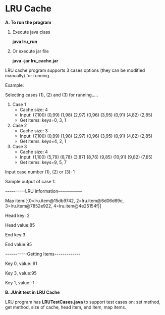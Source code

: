 # LRU Cache

**A. To run the program**

1. Execute java class
   
   **java lru_run**
2. Or execute jar file
   
   **java -jar lru_cache.jar**

LRU cache program supports 3 cases options (they can be modified manually) for running.

Example:

Selecting cases (1),  (2) and (3) for running.....
1. Case 1
   - Cache size: 4
   - Input: (7,100) (0,99) (1,98) (2,97) (0,96) (3,95) (0,91) (4,82) (2,85)
   - Get items: keys=0, 3, 1
2. Case 2
   - Cache size: 3
   - Input: (7,100) (0,99) (1,98) (2,97) (0,96) (3,95) (0,91) (4,82) (2,85)
   - Get items: keys=4, 2, 1
3. Case 3
   - Cache size: 4 
   - Input: (1,100) (5,79) (6,78) (3,87) (8,76) (9,85) (10,91) (9,82) (7,85)
   - Get items: keys=9, 5, 7

Input case number (1), (2) or (3): 1

Sample output of case 1:

----------LRU information------------

Map item:[{0=lru.item@15db9742, 2=lru.item@6d06d69c, 3=lru.item@7852e922, 4=lru.item@4e25154f}]
  
  Head key: 2
  
  Head value:85
  
  End key:3
  
  End value:95

-----------Getting Items-------------
  
  Key 0, value: 91
  
  Key 3, value:95
  
  Key 1, value:-1

**B. JUnit test in LRU Cache**

LRU program has **LRUTestCases.java** to support test cases on: set method, get method, size of cache, head item, end item, map items.
